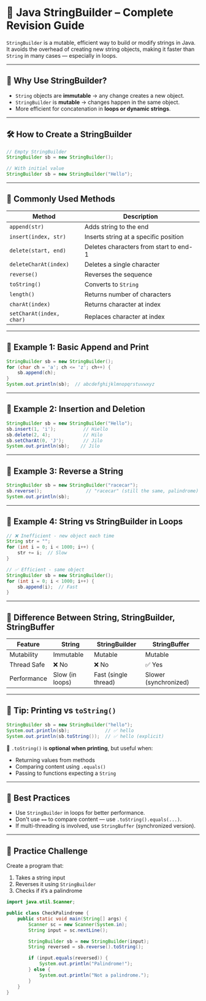 # 🧵 Java StringBuilder – Complete Revision Guide

`StringBuilder` is a mutable, efficient way to build or modify strings in Java. It avoids the overhead of creating new string objects, making it faster than `String` in many cases — especially in loops.

---

## 🚀 Why Use StringBuilder?

- `String` objects are **immutable** → any change creates a new object.
- `StringBuilder` is **mutable** → changes happen in the same object.
- More efficient for concatenation in **loops or dynamic strings**.

---

## 🛠️ How to Create a StringBuilder

```java
// Empty StringBuilder
StringBuilder sb = new StringBuilder();

// With initial value
StringBuilder sb = new StringBuilder("Hello");
````

---

## 🔁 Commonly Used Methods

| Method                   | Description                            |
| ------------------------ | -------------------------------------- |
| `append(str)`            | Adds string to the end                 |
| `insert(index, str)`     | Inserts string at a specific position  |
| `delete(start, end)`     | Deletes characters from start to end-1 |
| `deleteCharAt(index)`    | Deletes a single character             |
| `reverse()`              | Reverses the sequence                  |
| `toString()`             | Converts to `String`                   |
| `length()`               | Returns number of characters           |
| `charAt(index)`          | Returns character at index             |
| `setCharAt(index, char)` | Replaces character at index            |

---

## 🧪 Example 1: Basic Append and Print

```java
StringBuilder sb = new StringBuilder();
for (char ch = 'a'; ch <= 'z'; ch++) {
    sb.append(ch);
}
System.out.println(sb);  // abcdefghijklmnopqrstuvwxyz
```

---

## 🧪 Example 2: Insertion and Deletion

```java
StringBuilder sb = new StringBuilder("Hello");
sb.insert(1, 'i');          // Hiello
sb.delete(2, 4);            // Hilo
sb.setCharAt(0, 'J');       // Jilo
System.out.println(sb);    // Jilo
```

---

## 🧪 Example 3: Reverse a String

```java
StringBuilder sb = new StringBuilder("racecar");
sb.reverse();                // "racecar" (still the same, palindrome)
System.out.println(sb);
```

---

## 🧪 Example 4: String vs StringBuilder in Loops

```java
// ❌ Inefficient - new object each time
String str = "";
for (int i = 0; i < 1000; i++) {
    str += i;  // Slow
}

// ✅ Efficient - same object
StringBuilder sb = new StringBuilder();
for (int i = 0; i < 1000; i++) {
    sb.append(i);  // Fast
}
```

---

## 🧠 Difference Between String, StringBuilder, StringBuffer

| Feature     | String          | StringBuilder        | StringBuffer          |
| ----------- | --------------- | -------------------- | --------------------- |
| Mutability  | Immutable       | Mutable              | Mutable               |
| Thread Safe | ❌ No            | ❌ No                 | ✅ Yes                 |
| Performance | Slow (in loops) | Fast (single thread) | Slower (synchronized) |

---

## 📝 Tip: Printing vs `toString()`

```java
StringBuilder sb = new StringBuilder("hello");
System.out.println(sb);             // ✅ hello
System.out.println(sb.toString());  // ✅ hello (explicit)
```

🧠 `.toString()` is **optional when printing**, but useful when:

* Returning values from methods
* Comparing content using `.equals()`
* Passing to functions expecting a `String`

---

## 📌 Best Practices

* Use `StringBuilder` in loops for better performance.
* Don't use `==` to compare content — use `.toString().equals(...)`.
* If multi-threading is involved, use `StringBuffer` (synchronized version).

---

## 🧪 Practice Challenge

Create a program that:

1. Takes a string input
2. Reverses it using `StringBuilder`
3. Checks if it’s a palindrome

```java
import java.util.Scanner;

public class CheckPalindrome {
    public static void main(String[] args) {
        Scanner sc = new Scanner(System.in);
        String input = sc.nextLine();

        StringBuilder sb = new StringBuilder(input);
        String reversed = sb.reverse().toString();

        if (input.equals(reversed)) {
            System.out.println("Palindrome!");
        } else {
            System.out.println("Not a palindrome.");
        }
    }
}
```


